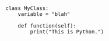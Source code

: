 <!-- >>>>>> BEGIN GENERATED FILE (include): SOURCE test/include/templates/python_pre.md -->
<!-- >>>>>> BEGIN INCLUDED FILE (:pre): SOURCE test/include/includes/python.py -->
<pre>

class MyClass:
    variable = "blah"

    def function(self):
        print("This is Python.")
</pre>
<!-- <<<<<< END INCLUDED FILE (:pre): SOURCE test/include/includes/python.py -->
<!-- <<<<<< END GENERATED FILE (include): SOURCE test/include/templates/python_pre.md -->
